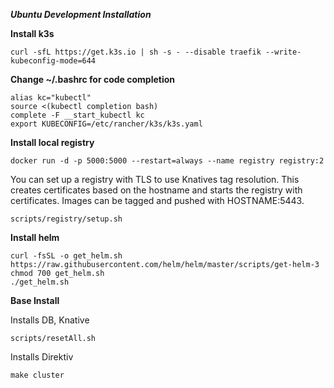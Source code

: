 **_Ubuntu Development Installation_**

**Install k3s**

```
curl -sfL https://get.k3s.io | sh -s - --disable traefik --write-kubeconfig-mode=644
```

**Change ~/.bashrc for code completion**

```
alias kc="kubectl"
source <(kubectl completion bash)
complete -F __start_kubectl kc
export KUBECONFIG=/etc/rancher/k3s/k3s.yaml
```

**Install local registry**

```
docker run -d -p 5000:5000 --restart=always --name registry registry:2
```

You can set up a registry with TLS to use Knatives tag resolution. This creates certificates based on the hostname and starts the registry with certificates. Images can be tagged and pushed with HOSTNAME:5443. 

```
scripts/registry/setup.sh
```

**Install helm**

```
curl -fsSL -o get_helm.sh https://raw.githubusercontent.com/helm/helm/master/scripts/get-helm-3
chmod 700 get_helm.sh
./get_helm.sh
```

**Base Install**

Installs DB, Knative

```
scripts/resetAll.sh
```

Installs Direktiv
```
make cluster
```
